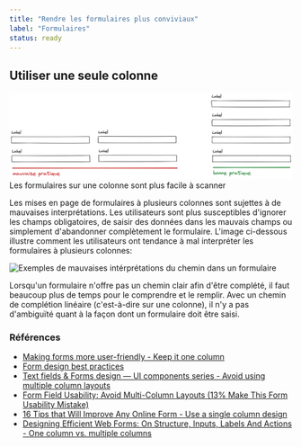 ```yaml
---
title: "Rendre les formulaires plus conviviaux"
label: "Formulaires"
status: ready
---
```


## Utiliser une seule colonne

![Comparaison d'un formulaire à plusieurs colonnes et à une colonne](../../assets/img/form-multi-vs-one-col.png)
Les formulaires sur une colonne sont plus facile à scanner

Les mises en page de formulaires à plusieurs colonnes sont sujettes à de mauvaises interprétations. Les utilisateurs sont plus susceptibles d'ignorer les champs obligatoires, de saisir des données dans les mauvais champs ou simplement d'abandonner complètement le formulaire. L'image ci-dessous illustre comment les utilisateurs ont tendance à mal interpréter les formulaires à plusieurs colonnes:

![Exemples de mauvaises intérprétations du chemin dans un formulaire](../assets/img/form-path-misinterpretation.png)

Lorsqu'un formulaire n'offre pas un chemin clair afin d'être complété, il faut beaucoup plus de temps pour le comprendre et le remplir. Avec un chemin de complétion linéaire (c'est-à-dire sur une colonne), il n'y a pas d'ambiguïté quant à la façon dont un formulaire doit être saisi.

### Références

- [Making forms more user-friendly - Keep it one column](https://uxdesign.cc/8-ways-to-make-forms-more-user-friendly-50f3f22c708c)
- [Form design best practices](https://medium.com/nextux/form-design-best-practices-9525c321d759)
- [Text fields & Forms design — UI components series - Avoid using multiple column layouts](https://uxdesign.cc/text-fields-forms-design-ui-components-series-2b32b2beebd0#b0e2)
- [Form Field Usability: Avoid Multi-Column Layouts (13% Make This Form Usability Mistake)](https://baymard.com/blog/avoid-multi-column-forms)
- [16 Tips that Will Improve Any Online Form - Use a single column design](https://uxplanet.org/the-18-must-do-principles-in-the-form-design-fe89d0127c92#7e55)
- [Designing Efficient Web Forms: On Structure, Inputs, Labels And Actions - One column vs. multiple columns](https://www.smashingmagazine.com/2017/06/designing-efficient-web-forms/#one-column-vs-multiple-columns)

